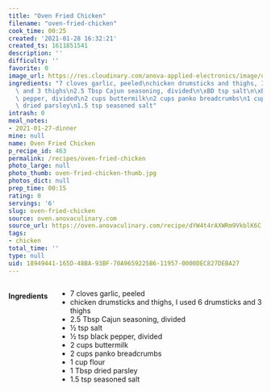 ```yaml
---
title: "Oven Fried Chicken"
filename: "oven-fried-chicken"
cook_time: 00:25
created: '2021-01-28 16:32:21'
created_ts: 1611851541
description: ''
difficulty: ''
favorite: 0
image_url: https://res.cloudinary.com/anova-applied-electronics/image/upload/w_517,h_327,c_fit,f_auto,q_auto,dpr_2.0,/v1598475544/mobileProduction/jluudzux7wogaxdlfmc6.jpg
ingredients: "7 cloves garlic, peeled\nchicken drumsticks and thighs, I used 6 drumsticks\
  \ and 3 thighs\n2.5 Tbsp Cajun seasoning, divided\n\xBD tsp salt\n\xBD tsp black\
  \ pepper, divided\n2 cups buttermilk\n2 cups panko breadcrumbs\n1 cup flour\n1 Tbsp\
  \ dried parsley\n1.5 tsp seasoned salt"
intrash: 0
meal_notes:
- 2021-01-27-dinner
mine: null
name: Oven Fried Chicken
p_recipe_id: 463
permalink: /recipes/oven-fried-chicken
photo_large: null
photo_thumb: oven-fried-chicken-thumb.jpg
photos_dict: null
prep_time: 00:15
rating: 0
servings: '6'
slug: oven-fried-chicken
source: oven.anovaculinary.com
source_url: https://oven.anovaculinary.com/recipe/dYW4t4rAXWRm9VkblK6C
tags:
- chicken
total_time: ''
type: null
uid: 18949441-165D-48BA-93BF-70A9659225B6-11957-0000DEC827DEBA27
---
```

<div class="large-8 medium-7 columns" id="writeup">	</div><!-- #writeup -->
</div><!-- #row-one -->
<div class="row" id="row-two">	<div class="medium-4 small-5 columns" id="ingredients"><h4>Ingredients</h4><div class="box box-ingredients content"><ul>
<li>7 cloves garlic, peeled</li>
<li>chicken drumsticks and thighs, I used 6 drumsticks and 3 thighs</li>
<li>2.5 Tbsp Cajun seasoning, divided</li>
<li>½ tsp salt</li>
<li>½ tsp black pepper, divided</li>
<li>2 cups buttermilk</li>
<li>2 cups panko breadcrumbs</li>
<li>1 cup flour</li>
<li>1 Tbsp dried parsley</li>
<li>1.5 tsp seasoned salt</li>
</ul>
</div>	</div>	<div class="medium-6 small-7 columns" id="directions">	</div>